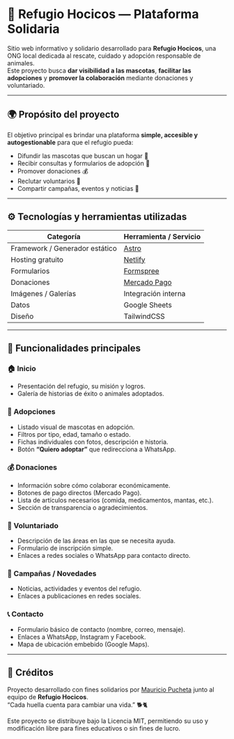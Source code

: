 # 🐾 Refugio Hocicos — Plataforma Solidaria

Sitio web informativo y solidario desarrollado para **Refugio Hocicos**, una ONG local dedicada al rescate, cuidado y adopción responsable de animales.  
Este proyecto busca **dar visibilidad a las mascotas**, **facilitar las adopciones** y **promover la colaboración** mediante donaciones y voluntariado.

---

## 🌍 Propósito del proyecto

El objetivo principal es brindar una plataforma **simple, accesible y autogestionable** para que el refugio pueda:

- Difundir las mascotas que buscan un hogar 🏡  
- Recibir consultas y formularios de adopción 📝  
- Promover donaciones 💰  
- Reclutar voluntarios 🤝  
- Compartir campañas, eventos y noticias 📣  

---

## ⚙️ Tecnologías y herramientas utilizadas

| Categoría | Herramienta / Servicio |
|------------|------------------------|
| Framework / Generador estático | [Astro](https://astro.build/) |
| Hosting gratuito | [Netlify](https://www.netlify.com/) |
| Formularios | [Formspree](https://formspree.io/) |
| Donaciones | [Mercado Pago](https://www.mercadopago.com/) |
| Imágenes / Galerías | Integración interna |
| Datos |  Google Sheets |
| Diseño | TailwindCSS |

---

## 🧩 Funcionalidades principales

### 🏠 Inicio

- Presentación del refugio, su misión y logros.  
- Galería de historias de éxito o animales adoptados.

### 🐶 Adopciones

- Listado visual de mascotas en adopción.  
- Filtros por tipo, edad, tamaño o estado.  
- Fichas individuales con fotos, descripción e historia.  
- Botón **“Quiero adoptar”** que redirecciona a WhatsApp.

### 💰 Donaciones

- Información sobre cómo colaborar económicamente.  
- Botones de pago directos (Mercado Pago).  
- Lista de artículos necesarios (comida, medicamentos, mantas, etc.).  
- Sección de transparencia o agradecimientos.

### 🤝 Voluntariado

- Descripción de las áreas en las que se necesita ayuda.  
- Formulario de inscripción simple.  
- Enlaces a redes sociales o WhatsApp para contacto directo.

### 📣 Campañas / Novedades

- Noticias, actividades y eventos del refugio.  
- Enlaces a publicaciones en redes sociales.

### 📞 Contacto

- Formulario básico de contacto (nombre, correo, mensaje).  
- Enlaces a WhatsApp, Instagram y Facebook.  
- Mapa de ubicación embebido (Google Maps).

---

## 🧡 Créditos
Proyecto desarrollado con fines solidarios por [Mauricio Pucheta](https://github.com/tuusuario) junto al equipo de **Refugio Hocicos**.  
“Cada huella cuenta para cambiar una vida.” 🐕🐈

Este proyecto se distribuye bajo la Licencia MIT, permitiendo su uso y modificación libre para fines educativos o sin fines de lucro.